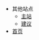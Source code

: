 <!-- markdownlint-disable MD041 -->

- 其他站点
  - [主站](http://student2333.sxl.cn/)
  - [建议](http://studentend.sxl.cn/)
- [首页](http://stu.bugmc.com:88/)
